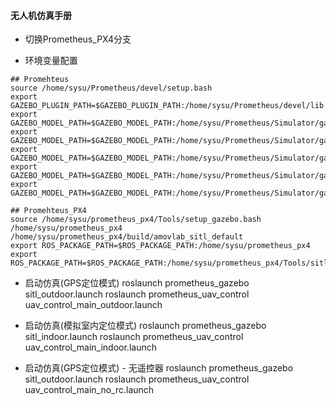 #### 无人机仿真手册
- 切换Prometheus_PX4分支

- 环境变量配置

```shell
## Promehteus
source /home/sysu/Prometheus/devel/setup.bash
export GAZEBO_PLUGIN_PATH=$GAZEBO_PLUGIN_PATH:/home/sysu/Prometheus/devel/lib
export GAZEBO_MODEL_PATH=$GAZEBO_MODEL_PATH:/home/sysu/Prometheus/Simulator/gazebo_simulator/gazebo_models/uav_models
export GAZEBO_MODEL_PATH=$GAZEBO_MODEL_PATH:/home/sysu/Prometheus/Simulator/gazebo_simulator/gazebo_models/ugv_models
export GAZEBO_MODEL_PATH=$GAZEBO_MODEL_PATH:/home/sysu/Prometheus/Simulator/gazebo_simulator/gazebo_models/sensor_models
export GAZEBO_MODEL_PATH=$GAZEBO_MODEL_PATH:/home/sysu/Prometheus/Simulator/gazebo_simulator/gazebo_models/scene_models
export GAZEBO_MODEL_PATH=$GAZEBO_MODEL_PATH:/home/sysu/Prometheus/Simulator/gazebo_simulator/gazebo_models/texture

## Promehteus_PX4
source /home/sysu/prometheus_px4/Tools/setup_gazebo.bash /home/sysu/prometheus_px4 /home/sysu/prometheus_px4/build/amovlab_sitl_default
export ROS_PACKAGE_PATH=$ROS_PACKAGE_PATH:/home/sysu/prometheus_px4
export ROS_PACKAGE_PATH=$ROS_PACKAGE_PATH:/home/sysu/prometheus_px4/Tools/sitl_gazebo
```

- 启动仿真(GPS定位模式)
roslaunch prometheus_gazebo sitl_outdoor.launch
roslaunch prometheus_uav_control uav_control_main_outdoor.launch 

- 启动仿真(模拟室内定位模式)
roslaunch prometheus_gazebo sitl_indoor.launch
roslaunch prometheus_uav_control uav_control_main_indoor.launch 

- 启动仿真(GPS定位模式) - 无遥控器
roslaunch prometheus_gazebo sitl_outdoor.launch
roslaunch prometheus_uav_control uav_control_main_no_rc.launch 